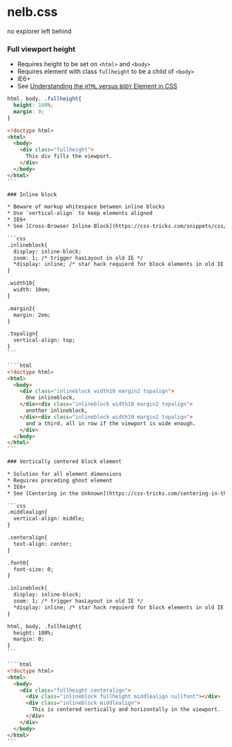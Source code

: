 # nelb.css
no explorer left behind

### Full viewport height

* Requires height to be set on `<html>` and `<body>`
* Requires element with class `fullheight` to be a child of `<body>`
* IE6+
* See [Understanding the `HTML` versus `BODY` Element in CSS](http://phrogz.net/css/htmlvsbody.html)

```css
html, body, .fullheight{
  height: 100%;
  margin: 0;
}
```

````html
<!doctype html>
<html>
  <body>
    <div class="fullheight">
      This div fills the viewport.
    </div>
  </body>
</html>
```

### Inline block

* Beware of markup whitespace between inline blocks
* Use `vertical-align` to keep elements aligned
* IE6+
* See [Cross-Browser Inline-Block](https://css-tricks.com/snippets/css/cross-browser-inline-block/) at css-tricks.com

```css
.inlineblock{
  display: inline-block;
  zoom: 1; /* trigger hasLayout in old IE */
  *display: inline; /* star hack requierd for block elements in old IE */
}

.width10{
  width: 10em;
}

.margin2{
  margin: 2em;
}

.topalign{
  vertical-align: top;
}
```

````html
<!doctype html>
<html>
  <body>
    <div class="inlineblock width10 margin2 topalign">
      One inlineblock,
    </div><div class="inlineblock width10 margin2 topalign">
      another inlineblock,
    </div><div class="inlineblock width10 margin2 topalign">
      and a third, all in row if the viewport is wide enough.
    </div>
  </body>
</html>
```

### Vertically centered block element

* Solution for all element dimensions
* Requires preceding ghost element
* IE6+
* See [Centering in the Unknown](https://css-tricks.com/centering-in-the-unknown/) at css-tricks.com

```css
.middlealign{
  vertical-align: middle;
}

.centeralign{
  text-align: center;
}

.font0{
  font-size: 0;
}

.inlineblock{
  display: inline-block;
  zoom: 1; /* trigger hasLayout in old IE */
  *display: inline; /* star hack requierd for block elements in old IE */
}

html, body, .fullheight{
  height: 100%;
  margin: 0;
}
```

````html
<!doctype html>
<html>
  <body>
    <div class="fullheight centeralign">
      <div class="inlineblock fullheight middlealign nullfont"></div>
      <div class="inlineblock middlealign">
        This is centered vertically and horizontally in the viewport.
      </div>
    </div>
  </body>
</html>
```
